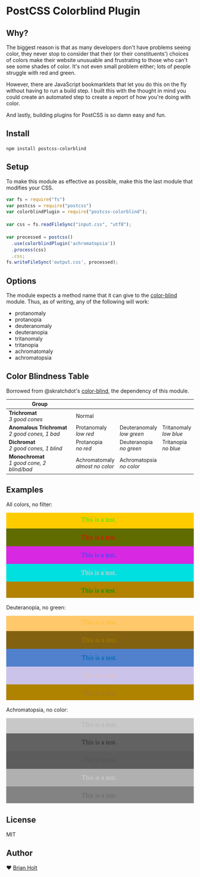 # PostCSS Colorblind Plugin

## Why?

The biggest reason is that as many developers don't have problems seeing color, they never stop to consider that their (or their constituents') choices of colors make their website unusuable and frustrating to those who can't see some shades of color. It's not even small problem either; lots of people struggle with red and green.

However, there are JavaScript bookmarklets that let you do this on the fly without having to run a build step. I built this with the thought in mind you could create an automated step to create a report of how you're doing with color.

And lastly, building plugins for PostCSS is so damn easy and fun.

## Install

`npm install postcss-colorblind`

## Setup

To make this module as effective as possible, make this the last module that modifies your CSS.

```javascript
var fs = require("fs")
var postcss = require("postcss")
var colorblindPlugin = require("postcss-colorblind");

var css = fs.readFileSync("input.css", "utf8");

var processed = postcss()
  .use(colorblindPlugin('achromatopsia'))
  .process(css)
  .css;
fs.writeFileSync('output.css', processed);
```

## Options

The module expects a method name that it can give to the [color-blind](https://github.com/skratchdot/color-blind) module. Thus, as of writing, any of the following will work:

- protanomaly
- protanopia
- deuteranomaly
- deuteranopia
- tritanomaly
- tritanopia
- achromatomaly
- achromatopsia

## Color Blindness Table

Borrowed from @skratchdot's [color-blind](https://github.com/skratchdot/color-blind), the dependency of this module.

|                    Group                           |                                    |                             |                          |
|----------------------------------------------------|------------------------------------|-----------------------------|--------------------------|
| **Trichromat**<br/>*3 good cones*                  |Normal                              |                             |                          |
| **Anomalous Trichromat**<br/>*2 good cones, 1 bad* |Protanomaly<br/>*low red*           |Deuteranomaly<br/>*low green*|Tritanomaly<br/>*low blue*|
| **Dichromat**<br/>*2 good cones, 1 blind*          |Protanopia<br/>*no red*             |Deuteranopia<br/>*no green*  |Tritanopia <br/>*no blue* |
| **Monochromat**<br/>*1 good cone, 2 blind/bad*     |Achromatomaly<br />*almost no color*|Achromatopsia<br/>*no color* |                          |

## Examples

All colors, no filter:

![All colors](img/all.jpg)

Deuteranopia, no green:

![Deuteranopia](img/deuteranopia.jpg)

Achromatopsia, no color:

![Achromatopsia](img/achromatopsia.jpg)

## License

MIT

## Author

:heart: [Brian Holt](http://twitter.com/holtbt)
